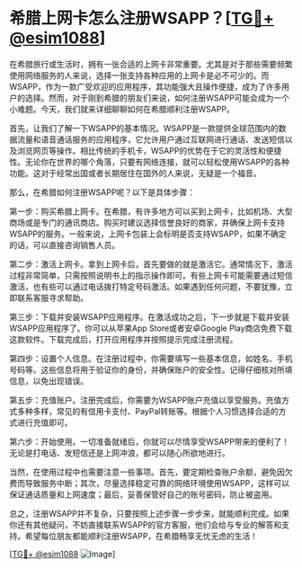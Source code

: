 # 希腊上网卡怎么注册WSAPP？[[TG💪+ @esim1088](https://t.me/s/esim1088)]

在希腊旅行或生活时，拥有一张合适的上网卡非常重要。尤其是对于那些需要频繁使用网络服务的人来说，选择一张支持各种应用的上网卡是必不可少的。而WSAPP，作为一款广受欢迎的应用程序，其功能强大且操作便捷，成为了许多用户的选择。然而，对于刚到希腊的朋友们来说，如何注册WSAPP可能会成为一个小难题。今天，我们就来详细聊聊如何在希腊顺利注册WSAPP。

首先，让我们了解一下WSAPP的基本情况。WSAPP是一款提供全球范围内的数据流量和语音通话服务的应用程序，它允许用户通过互联网进行通话、发送短信以及浏览网页等操作。相比传统的手机卡，WSAPP的优势在于它的灵活性和便捷性。无论你在世界的哪个角落，只要有网络连接，就可以轻松使用WSAPP的各种功能。这对于经常出国或者长期居住在国外的人来说，无疑是一个福音。

那么，在希腊如何注册WSAPP呢？以下是具体步骤：

第一步：购买希腊上网卡。在希腊，有许多地方可以买到上网卡，比如机场、大型商场或是专门的通讯商店。购买时建议选择信誉良好的商家，并确保上网卡支持WSAPP的服务。一般来说，上网卡包装上会标明是否支持WSAPP，如果不确定的话，可以直接咨询销售人员。

第二步：激活上网卡。拿到上网卡后，首先要做的就是激活它。通常情况下，激活过程非常简单，只需按照说明书上的指示操作即可。有些上网卡可能需要通过短信激活，也有些可以通过电话拨打特定号码激活。如果遇到任何问题，不要犹豫，立即联系客服寻求帮助。

第三步：下载并安装WSAPP应用程序。在激活成功之后，下一步就是下载并安装WSAPP应用程序了。你可以从苹果App Store或者安卓Google Play商店免费下载这款软件。下载完成后，打开应用程序并按照提示完成注册流程。

第四步：设置个人信息。在注册过程中，你需要填写一些基本信息，如姓名、手机号码等。这些信息将用于验证你的身份，并确保账户的安全性。记得仔细核对所填信息，以免出现错误。

第五步：充值账户。注册完成后，你需要为WSAPP账户充值以享受服务。充值方式多种多样，常见的有信用卡支付、PayPal转账等。根据个人习惯选择合适的方式进行充值即可。

第六步：开始使用。一切准备就绪后，你就可以尽情享受WSAPP带来的便利了！无论是打电话、发短信还是上网冲浪，都可以随心所欲地进行。

当然，在使用过程中也需要注意一些事项。首先，要定期检查账户余额，避免因欠费而导致服务中断；其次，尽量选择稳定可靠的网络环境使用WSAPP，这样可以保证通话质量和上网速度；最后，妥善保管好自己的账号密码，防止被盗用。

总之，注册WSAPP并不复杂，只要按照上述步骤一步步来，就能顺利完成。如果你还有其他疑问，不妨直接联系WSAPP的官方客服，他们会给与专业的解答和支持。希望每位朋友都能顺利注册WSAPP，在希腊畅享无忧无虑的生活！

[[TG💪+ @esim1088](https://t.me/s/esim1088) ![Image](https://i.postimg.cc/4NQfJmqS/Snipaste-2025-05-13-00-14-12.png)]